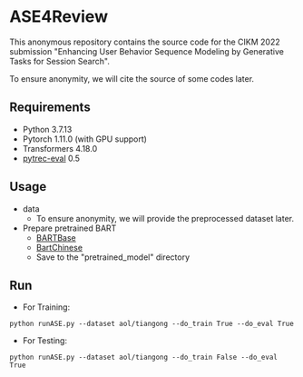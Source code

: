# ASE4Review

This anonymous repository contains the source code for the CIKM 2022 submission "Enhancing User Behavior Sequence Modeling by Generative Tasks for Session Search".

To ensure anonymity, we will cite the source of some codes later.

## Requirements
- Python 3.7.13 <br>
- Pytorch 1.11.0 (with GPU support) <br>
- Transformers 4.18.0 <br>
- [pytrec-eval](https://pypi.org/project/pytrec-eval/) 0.5  

## Usage
- data 
  - To ensure anonymity, we will provide the preprocessed dataset later.
- Prepare pretrained BART
  - [BARTBase](https://huggingface.co/facebook/bart-base)
  - [BartChinese](https://huggingface.co/fnlp/bart-base-chinese)  
  - Save to the "pretrained_model" directory

## Run
- For Training:
```
python runASE.py --dataset aol/tiangong --do_train True --do_eval True
```
- For Testing:
```
python runASE.py --dataset aol/tiangong --do_train False --do_eval True
```
